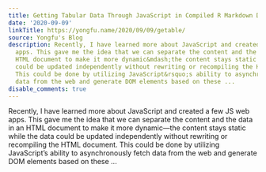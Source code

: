 ```yaml
---
title: Getting Tabular Data Through JavaScript in Compiled R Markdown Documents
date: '2020-09-09'
linkTitle: https://yongfu.name/2020/09/09/getable/
source: Yongfu's Blog
description: Recently, I have learned more about JavaScript and created a few JS web
  apps. This gave me the idea that we can separate the content and the data in an
  HTML document to make it more dynamic&mdash;the content stays static while the data
  could be updated independently without rewriting or recompiling the HTML document.
  This could be done by utilizing JavaScript&rsquo;s ability to asynchronously fetch
  data from the web and generate DOM elements based on these ...
disable_comments: true
---
```

Recently, I have learned more about JavaScript and created a few JS web apps. This gave me the idea that we can separate the content and the data in an HTML document to make it more dynamic&mdash;the content stays static while the data could be updated independently without rewriting or recompiling the HTML document. This could be done by utilizing JavaScript&rsquo;s ability to asynchronously fetch data from the web and generate DOM elements based on these ...